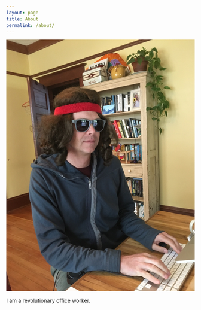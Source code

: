 ```yaml
---
layout: page
title: About
permalink: /about/
---
```


![Barry with a wig](assets/images/barry-wig.jpeg)

I am a revolutionary office worker.
